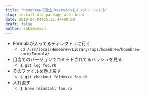 ```yaml
---
title: "homebrewで過去のversionをインストールする"
slug: install-old-package-with-brew
date: 2019-04-04T15:22:47+09:00
draft: false
author: sakamossan
---
```



- Formulaが入ってるディレクトリに行く
    - `cd /usr/local/Homebrew/Library/Taps/homebrew/homebrew-core/Formula/`
- 目当てのバージョンでコミットされてるハッシュを見る
    - `$ git log foo.rb`
- そのファイルを巻き戻す
    - `$ git checkout fd1dxxxx foo.rb`
- 入れ直す
    - `$ brew reinstall foo.rb`

